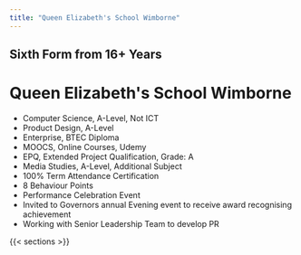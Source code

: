 ```yaml
---
title: "Queen Elizabeth's School Wimborne"
---
```


## Sixth Form from 16+ Years

# Queen Elizabeth's School Wimborne

- Computer Science, A-Level, Not ICT
- Product Design, A-Level
- Enterprise, BTEC Diploma
- MOOCS, Online Courses, Udemy
- EPQ, Extended Project Qualification, Grade: A
- Media Studies, A-Level, Additional Subject
- 100% Term Attendance Certification
- 8 Behaviour Points
- Performance Celebration Event
- Invited to Governors annual Evening event to receive award recognising
  achievement
- Working with Senior Leadership Team to develop PR

{{< sections >}}


